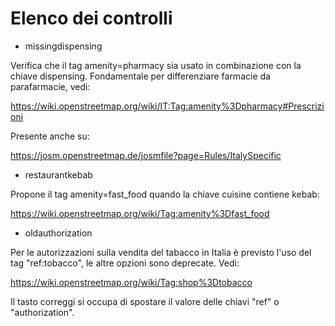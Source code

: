 # Elenco dei controlli

- missingdispensing

Verifica che il tag amenity=pharmacy sia usato in combinazione con la chiave dispensing. Fondamentale per differenziare farmacie da parafarmacie, vedi:

https://wiki.openstreetmap.org/wiki/IT:Tag:amenity%3Dpharmacy#Prescrizioni

Presente anche su:

https://josm.openstreetmap.de/josmfile?page=Rules/ItalySpecific

- restaurantkebab

Propone il tag amenity=fast_food quando la chiave cuisine contiene kebab:

https://wiki.openstreetmap.org/wiki/Tag:amenity%3Dfast_food

- oldauthorization

Per le autorizzazioni sulla vendita del tabacco in Italia è previsto l'uso del tag "ref:tobacco", le altre opzioni sono deprecate. Vedi:

https://wiki.openstreetmap.org/wiki/Tag:shop%3Dtobacco

Il tasto correggi si occupa di spostare il valore delle chiavi "ref" o "authorization".
